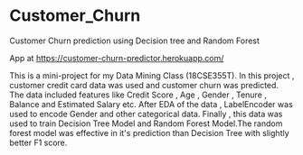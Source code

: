 # Customer_Churn
Customer Churn prediction using Decision tree and Random Forest

App at https://customer-churn-predictor.herokuapp.com/

This is a mini-project for my Data Mining Class (18CSE355T). In this project , customer credit card data was used and customer churn was predicted.
The data included features like Credit Score , Age , Gender , Tenure , Balance and Estimated Salary etc.
After EDA of the data , LabelEncoder was used to encode Gender and other categorical data.
Finally , this data was used to train Decision Tree Model and Random Forest Model.The random forest model was effective in it's prediction than Decision Tree with slightly better F1 score.

